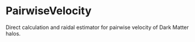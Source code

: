 # PairwiseVelocity

Direct calculation and raidal estimator for pairwise velocity of Dark Matter halos.


